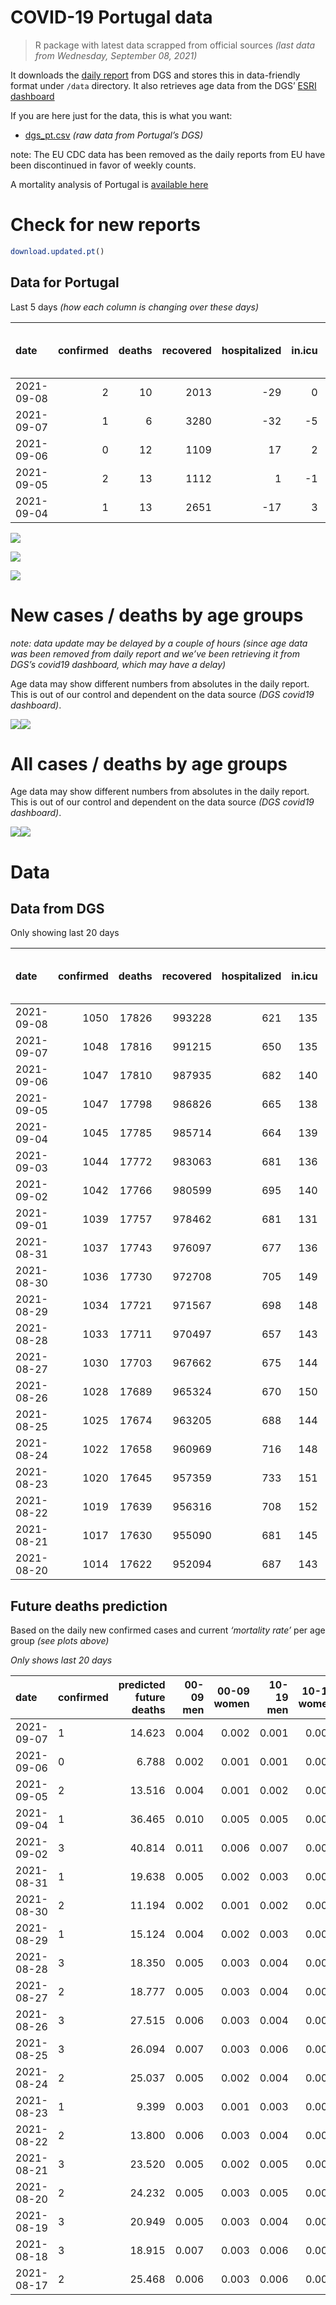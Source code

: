 COVID-19 Portugal data
================

> R package with latest data scrapped from official sources *(last data
> from Wednesday, September 08, 2021)*

It downloads the [daily
report](https://covid19.min-saude.pt/relatorio-de-situacao/) from DGS
and stores this in data-friendly format under `/data` directory. It also
retrieves age data from the DGS’ [ESRI
dashboard](https://covid19.min-saude.pt/ponto-de-situacao-atual-em-portugal/)

If you are here just for the data, this is what you want:

-   [dgs\_pt.csv](raw/master/data/dgs_pt.csv) *(raw data from Portugal’s
    DGS)*

note: The EU CDC data has been removed as the daily reports from EU have
been discontinued in favor of weekly counts.

A mortality analysis of Portugal is [available
here](https://averissimo.github.io/covid19-analysis/mortality.html)

# Check for new reports

``` r
download.updated.pt()
```

## Data for Portugal

Last 5 days *(how each column is changing over these days)*

| date       | confirmed | deaths | recovered | hospitalized | in.icu | first vaccine | second vaccine | confirmed m 00-09 | confirmed w 00-09 | confirmed m 10-19 | confirmed w 10-19 | confirmed m 20-29 | confirmed w 20-29 | confirmed m 30-39 | confirmed w 30-39 | confirmed m 40-49 | confirmed w 40-49 | confirmed m 50-59 | confirmed w 50-59 | confirmed m 60-69 | confirmed w 60-69 | confirmed m 70-79 | confirmed w 70-79 | confirmed m 80+ | confirmed w 80+ | death m 00-09 | death w 00-09 | death m 10-19 | death w 10-19 | death m 20-29 | death w 20-29 | death m 30-39 | death w 30-39 | death m 40-49 | death w 40-49 | death m 50-59 | death w 50-59 | death m 60-69 | death w 60-69 | death m 70-79 | death w 70-79 | death m 80+ | death w 80+ |
|:-----------|----------:|-------:|----------:|-------------:|-------:|--------------:|---------------:|------------------:|------------------:|------------------:|------------------:|------------------:|------------------:|------------------:|------------------:|------------------:|------------------:|------------------:|------------------:|------------------:|------------------:|------------------:|------------------:|----------------:|----------------:|--------------:|--------------:|--------------:|--------------:|--------------:|--------------:|--------------:|--------------:|--------------:|--------------:|--------------:|--------------:|--------------:|--------------:|--------------:|--------------:|------------:|------------:|
| 2021-09-08 |         2 |     10 |      2013 |          -29 |      0 |         11149 |          30459 |                NA |                NA |                NA |                NA |                NA |                NA |                NA |                NA |                NA |                NA |                NA |                NA |                NA |                NA |                NA |                NA |              NA |              NA |            NA |            NA |            NA |            NA |            NA |            NA |            NA |            NA |            NA |            NA |            NA |            NA |            NA |            NA |            NA |            NA |          NA |          NA |
| 2021-09-07 |         1 |      6 |      3280 |          -32 |     -5 |         12053 |          34767 |                66 |                59 |                76 |                91 |               126 |               107 |               104 |                87 |                94 |                75 |                64 |                67 |                50 |                47 |                37 |                31 |              19 |              30 |             0 |             0 |             0 |             0 |             0 |             0 |             0 |             0 |             0 |             0 |             0 |             0 |             1 |             0 |             0 |             1 |           1 |           3 |
| 2021-09-06 |         0 |     12 |      1109 |           17 |      2 |         10542 |          40078 |                31 |                33 |                53 |                58 |                86 |                47 |                50 |                42 |                43 |                57 |                25 |                36 |                27 |                24 |                18 |                12 |               9 |              13 |             0 |             0 |             0 |             0 |             0 |             0 |             0 |             0 |             0 |             0 |             0 |             1 |             0 |             2 |             1 |             2 |           2 |           4 |
| 2021-09-05 |         2 |     13 |      1112 |            1 |     -1 |            NA |             NA |                67 |                43 |                94 |                98 |               145 |               105 |                86 |                77 |                74 |                87 |                55 |                67 |                34 |                51 |                26 |                28 |              20 |              31 |             0 |             0 |             0 |             0 |             0 |             0 |             0 |             0 |             0 |             1 |             0 |             0 |             0 |             1 |             0 |             1 |           5 |           5 |
| 2021-09-04 |         1 |     13 |      2651 |          -17 |      3 |            NA |             NA |                NA |                NA |                NA |                NA |                NA |                NA |                NA |                NA |                NA |                NA |                NA |                NA |                NA |                NA |                NA |                NA |              NA |              NA |            NA |            NA |            NA |            NA |            NA |            NA |            NA |            NA |            NA |            NA |            NA |            NA |            NA |            NA |            NA |            NA |          NA |          NA |

![](README_files/figure-gfm/totals-1.svg)<!-- -->

![](README_files/figure-gfm/differential-1.svg)<!-- -->

![](README_files/figure-gfm/differential_7days-1.svg)<!-- -->

# New cases / deaths by age groups

*note: data update may be delayed by a couple of hours (since age data
was been removed from daily report and we’ve been retrieving it from
DGS’s covid19 dashboard, which may have a delay)*

Age data may show different numbers from absolutes in the daily report.
This is out of our control and dependent on the data source *(DGS
covid19 dashboard)*.

![](README_files/figure-gfm/new_cases_deaths-1.svg)<!-- -->![](README_files/figure-gfm/new_cases_deaths-2.svg)<!-- -->

# All cases / deaths by age groups

Age data may show different numbers from absolutes in the daily report.
This is out of our control and dependent on the data source *(DGS
covid19 dashboard)*.

![](README_files/figure-gfm/total_cases_deaths-1.svg)<!-- -->![](README_files/figure-gfm/total_cases_deaths-2.svg)<!-- -->

# Data

## Data from DGS

Only showing last 20 days

| date       | confirmed | deaths | recovered | hospitalized | in.icu | confirmed m 00-09 | confirmed w 00-09 | confirmed m 10-19 | confirmed w 10-19 | confirmed m 20-29 | confirmed w 20-29 | confirmed m 30-39 | confirmed w 30-39 | confirmed m 40-49 | confirmed w 40-49 | confirmed m 50-59 | confirmed w 50-59 | confirmed m 60-69 | confirmed w 60-69 | confirmed m 70-79 | confirmed w 70-79 | confirmed m 80+ | confirmed w 80+ | death m 00-09 | death w 00-09 | death m 10-19 | death w 10-19 | death m 20-29 | death w 20-29 | death m 30-39 | death w 30-39 | death m 40-49 | death w 40-49 | death m 50-59 | death w 50-59 | death m 60-69 | death w 60-69 | death m 70-79 | death w 70-79 | death m 80+ | death w 80+ | first vaccine | second vaccine |
|:-----------|----------:|-------:|----------:|-------------:|-------:|------------------:|------------------:|------------------:|------------------:|------------------:|------------------:|------------------:|------------------:|------------------:|------------------:|------------------:|------------------:|------------------:|------------------:|------------------:|------------------:|----------------:|----------------:|--------------:|--------------:|--------------:|--------------:|--------------:|--------------:|--------------:|--------------:|--------------:|--------------:|--------------:|--------------:|--------------:|--------------:|--------------:|--------------:|------------:|------------:|--------------:|---------------:|
| 2021-09-08 |      1050 |  17826 |    993228 |          621 |    135 |                NA |                NA |                NA |                NA |                NA |                NA |                NA |                NA |                NA |                NA |                NA |                NA |                NA |                NA |                NA |                NA |              NA |              NA |            NA |            NA |            NA |            NA |            NA |            NA |            NA |            NA |            NA |            NA |            NA |            NA |            NA |            NA |            NA |            NA |          NA |          NA |       8393677 |        6086746 |
| 2021-09-07 |      1048 |  17816 |    991215 |          650 |    135 |             32424 |             31182 |             56009 |             56379 |             83015 |             87651 |             72664 |             81988 |             75700 |             93189 |             63631 |             79980 |             46391 |             50810 |             29367 |             33025 |           25029 |           49768 |             2 |             1 |             1 |             1 |             8 |             5 |            26 |            20 |           106 |            67 |           357 |           154 |          1125 |           497 |          2383 |          1431 |        5332 |        6300 |       8382528 |        6056287 |
| 2021-09-06 |      1047 |  17810 |    987935 |          682 |    140 |             32358 |             31123 |             55933 |             56288 |             82889 |             87544 |             72560 |             81901 |             75606 |             93114 |             63567 |             79913 |             46341 |             50763 |             29330 |             32994 |           25010 |           49738 |             2 |             1 |             1 |             1 |             8 |             5 |            26 |            20 |           106 |            67 |           357 |           154 |          1124 |           497 |          2383 |          1430 |        5331 |        6297 |       8370475 |        6021520 |
| 2021-09-05 |      1047 |  17798 |    986826 |          665 |    138 |             32327 |             31090 |             55880 |             56230 |             82803 |             87497 |             72510 |             81859 |             75563 |             93057 |             63542 |             79877 |             46314 |             50739 |             29312 |             32982 |           25001 |           49725 |             2 |             1 |             1 |             1 |             8 |             5 |            26 |            20 |           106 |            67 |           357 |           153 |          1124 |           495 |          2382 |          1428 |        5329 |        6293 |       8359933 |        5981442 |
| 2021-09-04 |      1045 |  17785 |    985714 |          664 |    139 |             32260 |             31047 |             55786 |             56132 |             82658 |             87392 |             72424 |             81782 |             75489 |             92970 |             63487 |             79810 |             46280 |             50688 |             29286 |             32954 |           24981 |           49694 |             2 |             1 |             1 |             1 |             8 |             5 |            26 |            20 |           106 |            66 |           357 |           153 |          1124 |           494 |          2382 |          1427 |        5324 |        6288 |            NA |             NA |
| 2021-09-03 |      1044 |  17772 |    983063 |          681 |    136 |                NA |                NA |                NA |                NA |                NA |                NA |                NA |                NA |                NA |                NA |                NA |                NA |                NA |                NA |                NA |                NA |              NA |              NA |            NA |            NA |            NA |            NA |            NA |            NA |            NA |            NA |            NA |            NA |            NA |            NA |            NA |            NA |            NA |            NA |          NA |          NA |            NA |             NA |
| 2021-09-02 |      1042 |  17766 |    980599 |          695 |    140 |             32097 |             30898 |             55486 |             55844 |             82257 |             87026 |             72180 |             81531 |             75278 |             92713 |             63308 |             79642 |             46157 |             50539 |             29220 |             32867 |           24933 |           49610 |             2 |             1 |             1 |             1 |             8 |             5 |            26 |            20 |           106 |            66 |           357 |           153 |          1122 |           493 |          2381 |          1426 |        5316 |        6282 |       8324011 |        5853926 |
| 2021-09-01 |      1039 |  17757 |    978462 |          681 |    131 |                NA |                NA |                NA |                NA |                NA |                NA |                NA |                NA |                NA |                NA |                NA |                NA |                NA |                NA |                NA |                NA |              NA |              NA |            NA |            NA |            NA |            NA |            NA |            NA |            NA |            NA |            NA |            NA |            NA |            NA |            NA |            NA |            NA |            NA |          NA |          NA |       8280066 |        5794207 |
| 2021-08-31 |      1037 |  17743 |    976097 |          677 |    136 |             31913 |             30711 |             55095 |             55472 |             81729 |             86622 |             71874 |             81237 |             75013 |             92365 |             63100 |             79379 |             46011 |             50373 |             29122 |             32743 |           24873 |           49555 |             2 |             1 |             1 |             1 |             8 |             5 |            26 |            20 |           106 |            66 |           354 |           153 |          1118 |           491 |          2377 |          1425 |        5314 |        6275 |       8256267 |        5767235 |
| 2021-08-30 |      1036 |  17730 |    972708 |          705 |    149 |             31837 |             30650 |             54928 |             55316 |             81499 |             86426 |             71728 |             81090 |             74897 |             92225 |             63011 |             79277 |             45948 |             50317 |             29073 |             32702 |           24853 |           49504 |             2 |             1 |             1 |             1 |             8 |             5 |            26 |            20 |           106 |            66 |           353 |           153 |          1118 |           490 |          2376 |          1422 |        5314 |        6268 |       8225272 |        5743397 |
| 2021-08-29 |      1034 |  17721 |    971567 |          698 |    148 |             31805 |             30604 |             54840 |             55221 |             81362 |             86302 |             71648 |             81005 |             74830 |             92161 |             62963 |             79219 |             45916 |             50283 |             29057 |             32683 |           24841 |           49466 |             2 |             1 |             1 |             1 |             8 |             5 |            26 |            20 |           106 |            66 |           353 |           153 |          1118 |           489 |          2376 |          1421 |        5309 |        6266 |       8198185 |        5740466 |
| 2021-08-28 |      1033 |  17711 |    970497 |          657 |    143 |             31733 |             30544 |             54656 |             55060 |             81117 |             86115 |             71521 |             80890 |             74736 |             92030 |             62875 |             79125 |             45866 |             50226 |             29022 |             32651 |           24819 |           49439 |             2 |             1 |             1 |             1 |             8 |             5 |            26 |            20 |           106 |            66 |           353 |           153 |          1118 |           489 |          2376 |          1420 |        5305 |        6261 |       8123122 |        5736684 |
| 2021-08-27 |      1030 |  17703 |    967662 |          675 |    144 |             31651 |             30461 |             54441 |             54816 |             80802 |             85838 |             71357 |             80726 |             74612 |             91856 |             62776 |             78987 |             45807 |             50143 |             28989 |             32610 |           24803 |           49384 |             2 |             1 |             1 |             1 |             8 |             5 |            26 |            20 |           106 |            66 |           353 |           153 |          1118 |           488 |          2374 |          1420 |        5302 |        6259 |       8085852 |        5713954 |
| 2021-08-26 |      1028 |  17689 |    965324 |          670 |    150 |             31578 |             30381 |             54203 |             54594 |             80453 |             85540 |             71189 |             80569 |             74496 |             91681 |             62691 |             78875 |             45733 |             50066 |             28949 |             32562 |           24778 |           49349 |             2 |             1 |             1 |             1 |             8 |             5 |            26 |            20 |           106 |            66 |           353 |           152 |          1117 |           487 |          2371 |          1419 |        5301 |        6253 |       8045122 |        5699370 |
| 2021-08-25 |      1025 |  17674 |    963205 |          688 |    144 |             31485 |             30298 |             53953 |             54362 |             80104 |             85223 |             70994 |             80422 |             74371 |             91533 |             62585 |             78750 |             45659 |             49976 |             28900 |             32497 |           24735 |           49289 |             2 |             1 |             1 |             1 |             8 |             5 |            26 |            20 |           106 |            66 |           352 |           151 |          1117 |           486 |          2371 |          1417 |        5298 |        6246 |       7996430 |        5683920 |
| 2021-08-24 |      1022 |  17658 |    960969 |          716 |    148 |             31376 |             30192 |             53627 |             54043 |             79662 |             84854 |             70824 |             80215 |             74233 |             91337 |             62469 |             78586 |             45586 |             49878 |             28844 |             32422 |           24704 |           49230 |             2 |             1 |             1 |             1 |             8 |             5 |            26 |            20 |           106 |            66 |           350 |           150 |          1116 |           486 |          2368 |          1416 |        5296 |        6240 |       7949298 |        5670487 |
| 2021-08-23 |      1020 |  17645 |    957359 |          733 |    151 |             31292 |             30123 |             53406 |             53796 |             79346 |             84606 |             70677 |             80083 |             74109 |             91184 |             62386 |             78471 |             45527 |             49805 |             28802 |             32374 |           24662 |           49172 |             2 |             1 |             1 |             1 |             8 |             5 |            26 |            20 |           106 |            66 |           350 |           149 |          1114 |           486 |          2368 |          1415 |        5292 |        6235 |            NA |             NA |
| 2021-08-22 |      1019 |  17639 |    956316 |          708 |    152 |             31244 |             30085 |             53265 |             53667 |             79186 |             84457 |             70606 |             80017 |             74058 |             91120 |             62345 |             78428 |             45505 |             49774 |             28785 |             32352 |           24647 |           49152 |             2 |             1 |             1 |             1 |             8 |             5 |            26 |            20 |           106 |            66 |           350 |           149 |          1114 |           485 |          2367 |          1415 |        5292 |        6231 |       7894394 |        5655895 |
| 2021-08-21 |      1017 |  17630 |    955090 |          681 |    145 |             31151 |             29986 |             53038 |             53433 |             78841 |             84188 |             70478 |             79884 |             73969 |             91012 |             62270 |             78325 |             45463 |             49724 |             28753 |             32313 |           24630 |           49125 |             2 |             1 |             1 |             1 |             8 |             5 |            26 |            20 |           105 |            66 |           350 |           149 |          1113 |           485 |          2366 |          1414 |        5288 |        6230 |       7725566 |        5651939 |
| 2021-08-20 |      1014 |  17622 |    952094 |          687 |    143 |             31069 |             29917 |             52757 |             53152 |             78465 |             83828 |             70283 |             79690 |             73856 |             90850 |             62148 |             78197 |             45399 |             49655 |             28724 |             32265 |           24599 |           49055 |             2 |             1 |             1 |             1 |             8 |             5 |            25 |            20 |           105 |            66 |           350 |           149 |          1113 |           484 |          2364 |          1414 |        5285 |        6229 |       7669932 |        5627559 |

## Future deaths prediction

Based on the daily new confirmed cases and current *‘mortality rate’*
per age group *(see plots above)*

*Only shows last 20 days*

| date       | confirmed | predicted future deaths | 00-09 men | 00-09 women | 10-19 men | 10-19 women | 20-29 men | 20-29 women | 30-39 men | 30-39 women | 40-49 men | 40-49 women | 50-59 men | 50-59 women | 60-69 men | 60-69 women | 70-79 men | 70-79 women | 80+ men | 80+ women |
|:-----------|:----------|------------------------:|----------:|------------:|----------:|------------:|----------:|------------:|----------:|------------:|----------:|------------:|----------:|------------:|----------:|------------:|----------:|------------:|--------:|----------:|
| 2021-09-07 | 1         |                  14.623 |     0.004 |       0.002 |     0.001 |       0.002 |     0.012 |       0.006 |     0.037 |       0.021 |     0.132 |       0.054 |     0.359 |       0.129 |     1.213 |       0.460 |     3.002 |       1.343 |   4.048 |     3.798 |
| 2021-09-06 | 0         |                   6.788 |     0.002 |       0.001 |     0.001 |       0.001 |     0.008 |       0.003 |     0.018 |       0.010 |     0.060 |       0.041 |     0.140 |       0.069 |     0.655 |       0.235 |     1.461 |       0.520 |   1.917 |     1.646 |
| 2021-09-05 | 2         |                  13.516 |     0.004 |       0.001 |     0.002 |       0.002 |     0.014 |       0.006 |     0.031 |       0.019 |     0.104 |       0.063 |     0.309 |       0.129 |     0.825 |       0.499 |     2.110 |       1.213 |   4.261 |     3.924 |
| 2021-09-04 | 1         |                  36.465 |     0.010 |       0.005 |     0.005 |       0.005 |     0.039 |       0.021 |     0.087 |       0.061 |     0.295 |       0.185 |     1.004 |       0.323 |     2.983 |       1.457 |     5.356 |       3.770 |  10.226 |    10.633 |
| 2021-09-02 | 3         |                  40.814 |     0.011 |       0.006 |     0.007 |       0.007 |     0.051 |       0.023 |     0.109 |       0.072 |     0.371 |       0.250 |     1.167 |       0.506 |     3.541 |       1.624 |     7.952 |       5.373 |  12.782 |     6.962 |
| 2021-08-31 | 1         |                  19.638 |     0.005 |       0.002 |     0.003 |       0.003 |     0.022 |       0.011 |     0.052 |       0.036 |     0.162 |       0.101 |     0.499 |       0.196 |     1.528 |       0.548 |     3.976 |       1.777 |   4.261 |     6.456 |
| 2021-08-30 | 2         |                  11.194 |     0.002 |       0.001 |     0.002 |       0.002 |     0.013 |       0.007 |     0.029 |       0.021 |     0.094 |       0.046 |     0.269 |       0.112 |     0.776 |       0.333 |     1.298 |       0.823 |   2.556 |     4.810 |
| 2021-08-29 | 1         |                  15.124 |     0.004 |       0.002 |     0.003 |       0.003 |     0.024 |       0.011 |     0.045 |       0.028 |     0.132 |       0.094 |     0.494 |       0.181 |     1.213 |       0.558 |     2.840 |       1.387 |   4.687 |     3.418 |
| 2021-08-28 | 3         |                  18.350 |     0.005 |       0.003 |     0.004 |       0.004 |     0.030 |       0.016 |     0.059 |       0.040 |     0.174 |       0.125 |     0.555 |       0.266 |     1.431 |       0.812 |     2.678 |       1.777 |   3.409 |     6.962 |
| 2021-08-27 | 2         |                  18.777 |     0.005 |       0.003 |     0.004 |       0.004 |     0.034 |       0.017 |     0.060 |       0.038 |     0.162 |       0.126 |     0.477 |       0.216 |     1.795 |       0.753 |     3.246 |       2.080 |   5.326 |     4.431 |
| 2021-08-26 | 3         |                  27.515 |     0.006 |       0.003 |     0.004 |       0.004 |     0.034 |       0.018 |     0.070 |       0.036 |     0.175 |       0.106 |     0.595 |       0.241 |     1.795 |       0.880 |     3.976 |       2.817 |   9.160 |     7.595 |
| 2021-08-25 | 3         |                  26.094 |     0.007 |       0.003 |     0.006 |       0.006 |     0.043 |       0.021 |     0.061 |       0.050 |     0.193 |       0.141 |     0.651 |       0.316 |     1.770 |       0.959 |     4.544 |       3.250 |   6.604 |     7.469 |
| 2021-08-24 | 2         |                  25.037 |     0.005 |       0.002 |     0.004 |       0.004 |     0.030 |       0.014 |     0.053 |       0.032 |     0.174 |       0.110 |     0.466 |       0.221 |     1.431 |       0.714 |     3.408 |       2.080 |   8.947 |     7.342 |
| 2021-08-23 | 1         |                   9.399 |     0.003 |       0.001 |     0.003 |       0.002 |     0.015 |       0.008 |     0.025 |       0.016 |     0.071 |       0.046 |     0.230 |       0.083 |     0.534 |       0.303 |     1.379 |       0.953 |   3.195 |     2.532 |
| 2021-08-22 | 2         |                  13.800 |     0.006 |       0.003 |     0.004 |       0.004 |     0.033 |       0.015 |     0.046 |       0.032 |     0.125 |       0.078 |     0.421 |       0.198 |     1.019 |       0.489 |     2.597 |       1.690 |   3.622 |     3.418 |
| 2021-08-21 | 3         |                  23.520 |     0.005 |       0.002 |     0.005 |       0.005 |     0.036 |       0.021 |     0.070 |       0.047 |     0.158 |       0.116 |     0.684 |       0.246 |     1.552 |       0.675 |     2.353 |       2.080 |   6.604 |     8.861 |
| 2021-08-20 | 2         |                  24.232 |     0.005 |       0.003 |     0.005 |       0.005 |     0.036 |       0.019 |     0.064 |       0.040 |     0.158 |       0.095 |     0.483 |       0.248 |     1.334 |       0.753 |     3.895 |       2.470 |   6.391 |     8.228 |
| 2021-08-19 | 3         |                  20.949 |     0.005 |       0.003 |     0.004 |       0.005 |     0.038 |       0.020 |     0.063 |       0.041 |     0.172 |       0.111 |     0.533 |       0.220 |     1.722 |       0.734 |     2.921 |       1.603 |   5.539 |     7.215 |
| 2021-08-18 | 3         |                  18.915 |     0.007 |       0.003 |     0.006 |       0.006 |     0.042 |       0.025 |     0.065 |       0.044 |     0.227 |       0.141 |     0.634 |       0.271 |     1.552 |       0.655 |     3.246 |       2.080 |   3.835 |     6.076 |
| 2021-08-17 | 2         |                  25.468 |     0.006 |       0.003 |     0.006 |       0.006 |     0.044 |       0.024 |     0.073 |       0.052 |     0.245 |       0.141 |     0.892 |       0.293 |     1.576 |       0.871 |     3.895 |       2.037 |   7.456 |     7.848 |
